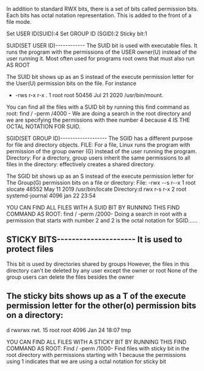 In addition to standard RWX bits, there is a set of bits called permission bits.
Each bits has octal notation representation.
This is added to the front of  a file mode.

Set USER ID(SUID):4
Set GROUP ID (SGID):2
Sticky bit:1

SUID(SET USER ID)------------
The SUID bit is used with executable files. It runs the program with the permissions of the USER owner(U) instead of the user running it.
Most often used for programs root owns that must also run AS ROOT

The SUID bit shows up as an S instead of the execute permission letter for the User(U) permission bits on the file. For instance

- -rws r-x r-x .   1  root     root    50456    Jul 21 2020 /usr/bin/mount.

You can find all the files with a SUID bit by running this find command as root:
find / -perm /4000 - We are doing  a search in the root directory and we are specifying the permissions with thee number 4 because 4 IS THE OCTAL NOTATION FOR SUID.

SGID(SET GROUP ID)-------------------
The SGID has a different purpose for file and directory objects.
FILE: For a file, Linux runs the program with permission of the group owner (G) instead of the user running the program.
Directory: For a directory, group users inherit  the same permissions to all files in the directory: effectively creates a shared directory.

The SGID bit shows up as an S instead of the execute permission letter for The Group(G) permission bits on  a file or directory:
File: -rwx --s r--x   1  root slocate  48552  May 11 2019 /usr/bin/locate 
Directory:d rwx r-s r-x  2  root  systemd-journal  4096  jan 22  23:54

YOU CAN FIND ALL FILES WITH A SUID BIT BY RUNNING THIS FIND COMMAND AS ROOT:
find / -perm /2000- Doing a search in root with a permission that starts with number 2 and 2 is the octal notation for SGID......

STICKY BITS---------------------
It is used to protect files
--
This bit  is used by directories shared by groups
However, the files in this directory can't be deleted by any user except the owner or root
None of the group users can delete the files besides the owner

The sticky bits shows up as a T of the execute permission letter for the other(o) permission bits on a directory:
--
d rwxrwx rwt.  15  root   root  4096   Jan  24  18:07   tmp

YOU CAN FIND ALL FILES WITH  A STICKY BIT BY RUNNING THIS FIND COMMAND  AS ROOT:
Find / -perm /1000- Find files with sticky bit in the root directory with permissions starting with 1 because the permissions using 1 indicates that we are using a octal notation for sticky bit